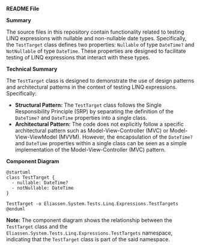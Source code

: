 **README File**

**Summary**

The source files in this repository contain functionality related to testing LINQ expressions with nullable and non-nullable date types. Specifically, the `TestTarget` class defines two properties: `Nullable` of type `DateTime?` and `NotNullable` of type `DateTime`. These properties are designed to facilitate testing of LINQ expressions that interact with these types.

**Technical Summary**

The `TestTarget` class is designed to demonstrate the use of design patterns and architectural patterns in the context of testing LINQ expressions. Specifically:

* **Structural Pattern:** The `TestTarget` class follows the Single Responsibility Principle (SRP) by separating the definition of the `DateTime?` and `DateTime` properties into a single class.
* **Architectural Pattern:** The code does not explicitly follow a specific architectural pattern such as Model-View-Controller (MVC) or Model-View-ViewModel (MVVM). However, the encapsulation of the `DateTime?` and `DateTime` properties within a single class can be seen as a simple implementation of the Model-View-Controller (MVC) pattern.

**Component Diagram**

```plantuml
@startuml
class TestTarget {
  - nullable: DateTime?
  - notNullable: DateTime
}

TestTarget -o Eliassen.System.Tests.Linq.Expressions.TestTargets
@enduml
```

**Note:** The component diagram shows the relationship between the `TestTarget` class and the `Eliassen.System.Tests.Linq.Expressions.TestTargets` namespace, indicating that the `TestTarget` class is part of the said namespace.